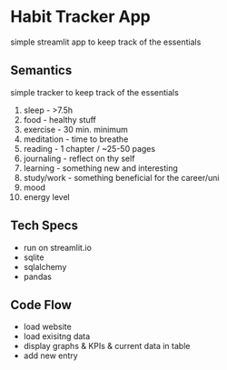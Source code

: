 # Habit Tracker App

simple streamlit app to keep track of the essentials

## Semantics

simple tracker to keep track of the essentials

1. sleep - >7.5h
2. food - healthy stuff
3. exercise - 30 min. minimum
4. meditation - time to breathe
5. reading - 1 chapter / ~25-50 pages
6. journaling - reflect on thy self
7. learning - something new and interesting
8. study/work - something beneficial for the career/uni
9. mood
10. energy level

## Tech Specs

- run on streamlit.io
- sqlite
- sqlalchemy
- pandas

## Code Flow

- load website
- load exisitng data
- display graphs & KPIs & current data in table
- add new entry
